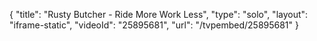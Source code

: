 {
    "title": "Rusty Butcher - Ride More Work Less",
    "type": "solo",
    "layout": "iframe-static",
    "videoId": "25895681",
    "url": "\/tvpembed\/25895681"
}